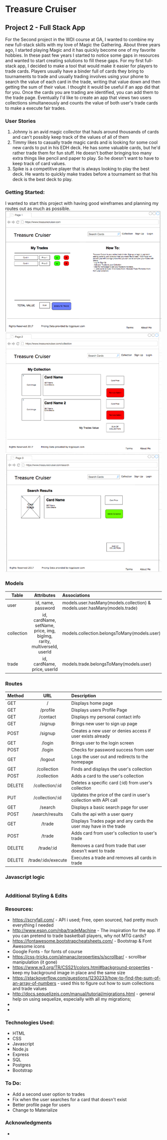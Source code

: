 # Treasure Cruiser
## Project 2 - Full Stack App

For the Second project in the WDI course at GA, I wanted to combine my new full-stack skills with my love of Magic the Gathering.
About three years ago, I started playing Magic and it has quickly become one of my favorite hobbies. In these past few years I started to notice some gaps in resources and wanted to start creating solutions to fill these gaps. For my first full-stack app, I decided to make a tool that would make it easier for players to trade cards. Players usually have a binder full of cards they bring to tournaments to trade and usually trading involves using your phone to search the value of each card in the trade, writing that value down and then getting the sum of their value. I thought it would be useful if an app did that for you. Once the cards you are trading are identified, you can add them to the trade page. Eventually I'd like to create an app that views two users collections simultaneously and counts the value of both user's trade cards to make a execute fair trades.

### User Stories
1. Johnny is an avid magic collector that hauls around thousands of cards and can't possibly keep track of the values of all of them
1. Timmy likes to casually trade magic cards and is looking for some cool new cards to put in his EDH deck. He has some valuable cards, but he'd rather trade them for fun stuff.  He doesn't bother bringing too many extra things like pencil and paper to play. So he doesn't want to have to keep track of card values.
1. Spike is a competitive player that is always looking to play the best deck. He wants to quickly make trades before a tournament so that his deck is the best deck to play.

### Getting Started:
I wanted to start this project with having good wireframes and planning my routes out as much as possible.
![alt text](/public/img/wireframe1.png)
![alt text](/public/img/wireframe2.png)
![alt text](/public/img/wireframe3.png)


### Models
| Table     |   Attributes                  | Associations         |
| --------- | :---------------------------: | :------------------- |
| user   |   id, name, password   |   models.user.hasMany(models.collection) & models.user.hasMany(models.trade)   |
| collection   |   id, cardName, setName, price, img, bigImg, rarity, multiverseId, userId   |   models.collection.belongsToMany(models.user)   |
|   trade   |   id, cardName, price, userId   |   models.trade.belongsToMany(models.user)   |

### Routes
| Method | URL           | Description              |
| ------ |:-------------:| :------------------------|
| GET    | /             | Displays home page        |
| GET    | /profile      | Displays users Profile Page |
| GET    | /contact      | Displays my personal contact info |
| GET    | /signup       | Brings new user to sign up page   |
| POST   | /signup       | Creates a new user or denies access if user exists already |
| GET    | /login        | Brings user to the login screen |
| POST   | /login        | Checks for password success from user |
| GET    | /logout       | Logs the user out and redirects to the homepage |
| GET    | /collection         | Finds and displays the user's collection |
| POST   | /collection         | Adds a card to the user's collection |
| DELETE | /collection/:id     | Deletes a specific card (:id) from user's collection |
| PUT    | /collection/:id     | Updates the price of the card in user's collection with API call |
| GET    | /search             | Displays a basic search page for user |
| POST   | /search/results     | Calls the api with a user query |
| GET    | /trade              | Displays Trades page and any cards the user may have in the trade |
| POST   | /trade              | Adds card from user's collection to user's trade |
| DELETE | /trade/:id          | Removes a card from trade that user doesn't want to trade |
| DELETE | /trade/:idx/execute | Executes a trade and removes all cards in trade   | 

### Javascript logic
```

```



### Additional Styling & Edits




### Resources:
* https://scryfall.com/ - API i used; Free, open sourced, had pretty much everything I needed
* http://www.espn.com/nba/tradeMachine - The inspiration for the app. If you can pretend to trade basketball players, why not MTG cards?
* https://fontawesome.bootstrapcheatsheets.com/ - Bootstrap & Font Awesome icons
* Google Fonts - for fonts of course
* https://css-tricks.com/almanac/properties/s/scrollbar/ - scrollbar manipulation (it gone)
* https://www.w3.org/TR/CSS21/colors.html#background-properties - keep my background image in place and the same size
* https://stackoverflow.com/questions/1230233/how-to-find-the-sum-of-an-array-of-numbers - used this to figure out how to sum collections and trade values
* http://docs.sequelizejs.com/manual/tutorial/migrations.html - general help on using sequelize, especially with all my migrations;
* 
* 


### Technologies Used:
* HTML
* CSS
* Javascript
* Node.js
* Express
* SQL
* Postgres
* Bootstrap

### To Do:
* Add a second user option to trades
* Fix when the user searches for a card that doesn't exist
* Better profile page for users
* Change to Materialize

### Acknowledgments
* 
